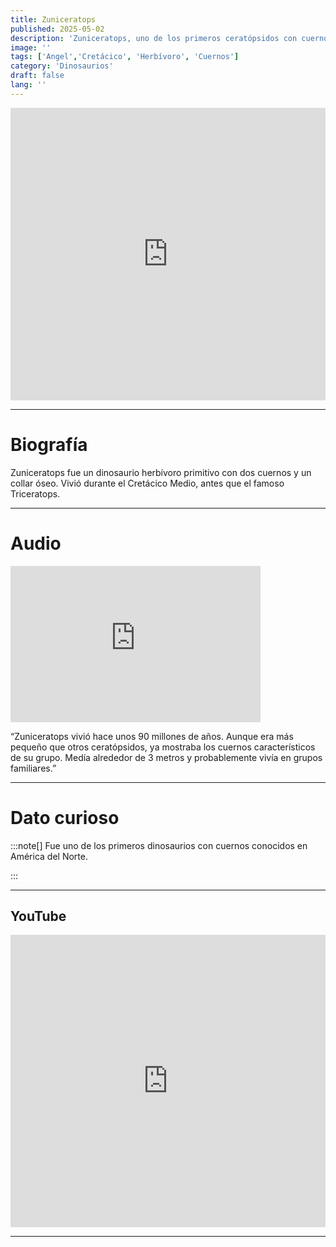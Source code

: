 ```yaml
---
title: Zuniceratops
published: 2025-05-02
description: 'Zuniceratops, uno de los primeros ceratópsidos con cuernos, vivió en lo que hoy es Norteamérica.'
image: ''
tags: ['Angel','Cretácico', 'Herbívoro', 'Cuernos']
category: 'Dinosaurios'
draft: false 
lang: ''
---
```

<iframe width="100%" height="468" src="https://drive.google.com/file/d/1JbE6wIxOuiCzMJwQRACHfBQ-H8sIDcDd/preview" frameborder="0" allowfullscreen></iframe>

---

# Biografía
Zuniceratops fue un dinosaurio herbívoro primitivo con dos cuernos y un collar óseo. Vivió durante el Cretácico Medio, antes que el famoso Triceratops.

---
# Audio

<iframe width="400" height="250" src="https://drive.google.com/file/d/10KQpeeA9q-waomR_FddOo8VJiPrCla5W/preview" frameborder="0" allowfullscreen></iframe>

“Zuniceratops vivió hace unos 90 millones de años. Aunque era más pequeño que otros ceratópsidos, ya mostraba los cuernos característicos de su grupo. Medía alrededor de 3 metros y probablemente vivía en grupos familiares.”

---

# Dato curioso
:::note[]
Fue uno de los primeros dinosaurios con cuernos conocidos en América del Norte.


:::

---
## YouTube

<iframe width="100%" height="468" src="https://www.youtube.com/embed/IHS5dPPYkAU?si=LGhZ0t9-QaachDQD" title="YouTube video player" frameborder="0" allow="accelerometer; autoplay; clipboard-write; encrypted-media; gyroscope; picture-in-picture; web-share" allowfullscreen></iframe>

---